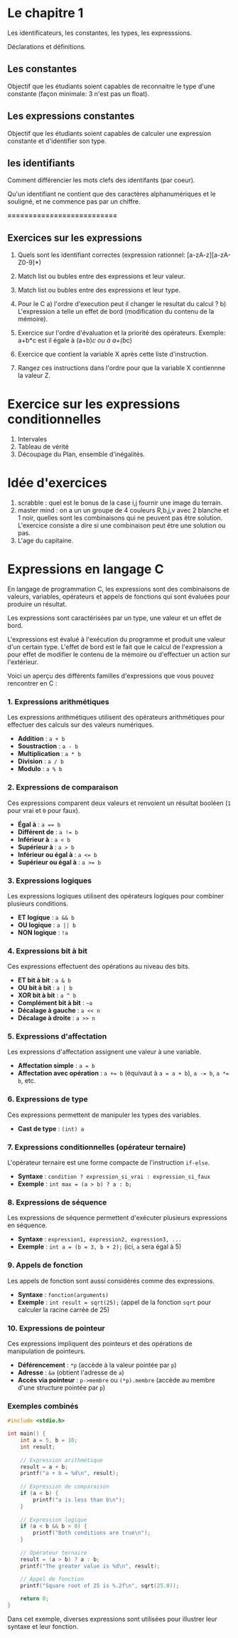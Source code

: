 

# Le chapitre 1 

Les identificateurs, les constantes, les types, les expresssions.

Déclarations et définitions. 


## Les constantes 

Objectif que les étudiants soient capables de reconnaitre le type d'une constante (façon minimale: 3 n'est pas un float).

## Les expressions constantes 

Objectif que les étudiants soient capables de calculer une expression constante et d'identifier son type.

## les identifiants 

Comment différencier les mots clefs des identifants (par coeur).

Qu'un identifiant ne contient que des caractères alphanumériques et le souligné, et ne commence pas par un chiffre.


********==========================********

## Exercices sur les expressions  

1) Quels sont les identifiant correctes (expression rationnel: \[a-zA-z]\[a-zA-Z0-9]*)
1) Match list ou bubles entre des expressions et leur valeur. 
2) Match list ou bubles entre des expressions et leur type.  
3) Pour le C 
    a) l'ordre d'execution peut il changer le resultat du calcul ?
    b) L'expression a telle un effet de bord (modification du contenu de la mémoire).

4) Exercice sur l'ordre d'évaluation et la priorité des opérateurs. 
Exemple:   a+b*c est il égale à (a+b)*c ou à a+(b*c)
5) Exercice que contient la variable X après cette liste d'instruction.
6) Rangez ces instructions dans l'ordre pour que la variable X contiennne la valeur Z.

# Exercice sur les expressions conditionnelles 

1) Intervales 
2) Tableau de vérité
3) Découpage du Plan, ensemble d'inégalités.


# Idée d'exercices 

1) scrabble : quel est le bonus de la case i,j fournir une image du terrain.
2) master mind : on a un un groupe de 4 couleurs R,b,j,v avec 2 blanche et 1 noir, quelles sont les combinaisons qui ne peuvent pas être solution. L'exercice consiste a dire si une combinaison peut être une solution ou pas.
3) L'age du capitaine. 



# Expressions en langage C

En langage de programmation C, les expressions sont des combinaisons de valeurs, variables, opérateurs et appels de fonctions qui sont évaluées pour produire un résultat. 

Les expressions sont caractérisées par un type, une valeur et un effet de bord.

L'expressions est évalué à l'exécution du programme et produit une valeur d'un certain type. L'effet de bord est le fait que le calcul de l'expression a pour effet de modifier le contenu de la mémoire ou d'effectuer un action sur l'extérieur.


Voici un aperçu des différents familles d'expressions que vous pouvez rencontrer en C :

### 1. Expressions arithmétiques
Les expressions arithmétiques utilisent des opérateurs arithmétiques pour effectuer des calculs sur des valeurs numériques.
- **Addition** : `a + b`
- **Soustraction** : `a - b`
- **Multiplication** : `a * b`
- **Division** : `a / b`
- **Modulo** : `a % b`

### 2. Expressions de comparaison
Ces expressions comparent deux valeurs et renvoient un résultat booléen (`1` pour vrai et `0` pour faux).
- **Égal à** : `a == b`
- **Différent de** : `a != b`
- **Inférieur à** : `a < b`
- **Supérieur à** : `a > b`
- **Inférieur ou égal à** : `a <= b`
- **Supérieur ou égal à** : `a >= b`

### 3. Expressions logiques
Les expressions logiques utilisent des opérateurs logiques pour combiner plusieurs conditions.
- **ET logique** : `a && b`
- **OU logique** : `a || b`
- **NON logique** : `!a`

### 4. Expressions bit à bit
Ces expressions effectuent des opérations au niveau des bits.
- **ET bit à bit** : `a & b`
- **OU bit à bit** : `a | b`
- **XOR bit à bit** : `a ^ b`
- **Complément bit à bit** : `~a`
- **Décalage à gauche** : `a << n`
- **Décalage à droite** : `a >> n`

### 5. Expressions d'affectation
Les expressions d'affectation assignent une valeur à une variable.
- **Affectation simple** : `a = b`
- **Affectation avec opération** : `a += b` (équivaut à `a = a + b`), `a -= b`, `a *= b`, etc.

### 6. Expressions de type
Ces expressions permettent de manipuler les types des variables.
- **Cast de type** : `(int) a`

### 7. Expressions conditionnelles (opérateur ternaire)
L'opérateur ternaire est une forme compacte de l'instruction `if-else`.
- **Syntaxe** : `condition ? expression_si_vrai : expression_si_faux`
- **Exemple** : `int max = (a > b) ? a : b;`

### 8. Expressions de séquence
Les expressions de séquence permettent d'exécuter plusieurs expressions en séquence.
- **Syntaxe** : `expression1, expression2, expression3, ...`
- **Exemple** : `int a = (b = 3, b + 2);` (ici, `a` sera égal à 5)

### 9. Appels de fonction
Les appels de fonction sont aussi considérés comme des expressions.
- **Syntaxe** : `fonction(arguments)`
- **Exemple** : `int result = sqrt(25);` (appel de la fonction `sqrt` pour calculer la racine carrée de 25)

### 10. Expressions de pointeur
Ces expressions impliquent des pointeurs et des opérations de manipulation de pointeurs.
- **Déférencement** : `*p` (accède à la valeur pointée par `p`)
- **Adresse** : `&a` (obtient l'adresse de `a`)
- **Accès via pointeur** : `p->membre` ou `(*p).membre` (accède au membre d'une structure pointée par `p`)

### Exemples combinés
```c
#include <stdio.h>

int main() {
    int a = 5, b = 10;
    int result;
    
    // Expression arithmétique
    result = a + b;
    printf("a + b = %d\n", result);
    
    // Expression de comparaison
    if (a < b) {
        printf("a is less than b\n");
    }
    
    // Expression logique
    if (a < b && b > 0) {
        printf("Both conditions are true\n");
    }
    
    // Opérateur ternaire
    result = (a > b) ? a : b;
    printf("The greater value is %d\n", result);
    
    // Appel de fonction
    printf("Square root of 25 is %.2f\n", sqrt(25.0));

    return 0;
}
```

Dans cet exemple, diverses expressions sont utilisées pour illustrer leur syntaxe et leur fonction.